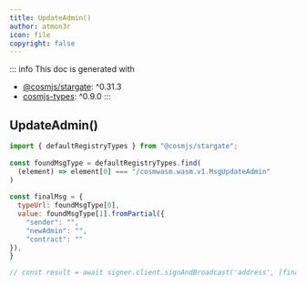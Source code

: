 ```yaml
---
title: UpdateAdmin()
author: atmon3r
icon: file
copyright: false
---
```


::: info
This doc is generated with 
- [@cosmjs/stargate](https://www.npmjs.com/package/@cosmjs/stargate): ^0.31.3
- [cosmjs-types](https://www.npmjs.com/package/cosmjs-types): ^0.9.0
:::
  
## UpdateAdmin()
 
```js
import { defaultRegistryTypes } from "@cosmjs/stargate";
 
const foundMsgType = defaultRegistryTypes.find(
  (element) => element[0] === "/cosmwasm.wasm.v1.MsgUpdateAdmin"
)
  
const finalMsg = {
  typeUrl: foundMsgType[0],
  value: foundMsgType[1].fromPartial({
    "sender": "",
    "newAdmin": "",
    "contract": ""
}),
}

// const result = await signer.client.signAndBroadcast('address', [finalMsg], "auto", "")
 
```
   
